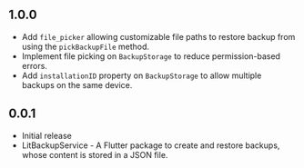 ## 1.0.0

- Add `file_picker` allowing customizable file paths to restore backup from using the `pickBackupFile` method.
- Implement file picking on `BackupStorage` to reduce permission-based errors.
- Add `installationID` property on `BackupStorage` to allow multiple backups on the same device.

## 0.0.1

- Initial release
- LitBackupService - A Flutter package to create and restore backups, whose content is stored in a JSON file.
